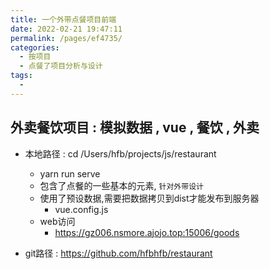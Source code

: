 ```yaml
---
title: 一个外带点餐项目前端
date: 2022-02-21 19:47:11
permalink: /pages/ef4735/
categories:
  - 按项目
  - 点餐了项目分析与设计
tags:
  - 
---
```


## 外卖餐饮项目 : 模拟数据 , vue , 餐饮 , 外卖

* 本地路径 : cd /Users/hfb/projects/js/restaurant
  * yarn run serve
  * 包含了点餐的一些基本的元素, `针对外带设计`
  * 使用了预设数据,需要把数据拷贝到dist才能发布到服务器
    * vue.config.js
  * web访问
    * https://gz006.nsmore.ajojo.top:15006/goods


* git路径 : https://github.com/hfbhfb/restaurant




